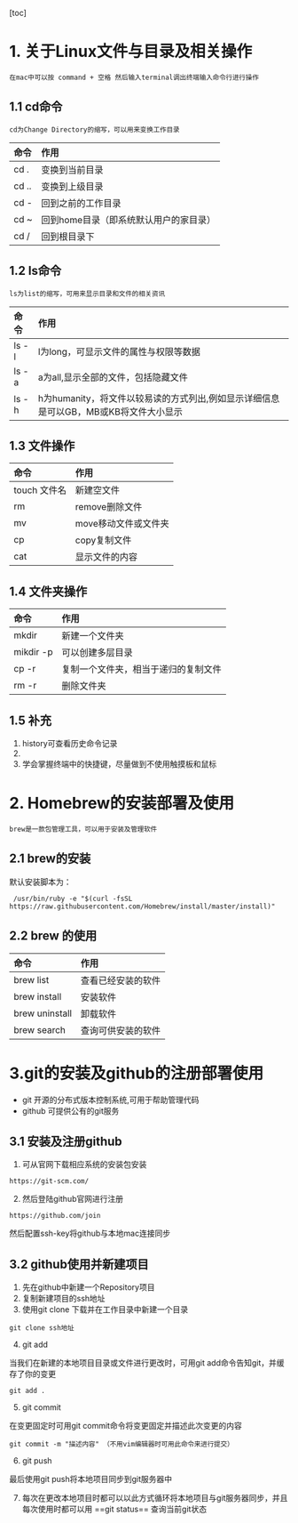 [toc]

# 1. 关于Linux文件与目录及相关操作
    
    在mac中可以按 command + 空格 然后输入terminal调出终端输入命令行进行操作

## 1.1 cd命令

    cd为Change Directory的缩写，可以用来变换工作目录

|命令 |作用|
|:--- |:--------|
|cd . |变换到当前目录|
|cd ..|变换到上级目录|
|cd - |回到之前的工作目录|
|cd ~ |回到home目录（即系统默认用户的家目录）|
|cd / |回到根目录下|

## 1.2 ls命令

    ls为list的缩写，可用来显示目录和文件的相关资讯
  
|命令 |作用|
|:----|:---|
|ls -l| l为long，可显示文件的属性与权限等数据|
|ls -a| a为all,显示全部的文件，包括隐藏文件  |
|ls -h| h为humanity，将文件以较易读的方式列出,例如显示详细信息是可以GB，MB或KB将文件大小显示|

## 1.3 文件操作

|命令|作用|
|:-----------|:---------|
|touch 文件名|新建空文件|
|rm | remove删除文件|
|mv | move移动文件或文件夹|
|cp |copy复制文件|
|cat|显示文件的内容|

## 1.4 文件夹操作
|命令|作用|
|:--------|:---|
|mkdir    |新建一个文件夹|
|mikdir -p|可以创建多层目录|
|cp -r    |复制一个文件夹，相当于递归的复制文件|
|rm -r    |删除文件夹|

## 1.5 补充
   1. history可查看历史命令记录
   2. 
   3. 学会掌握终端中的快捷键，尽量做到不使用触摸板和鼠标


# 2. Homebrew的安装部署及使用

    brew是一款包管理工具，可以用于安装及管理软件

## 2.1 brew的安装
默认安装脚本为：

 ` /usr/bin/ruby -e "$(curl -fsSL https://raw.githubusercontent.com/Homebrew/install/master/install)"`

## 2.2 brew 的使用
|命令     |作用|
|:--------|:---|
|brew list|查看已经安装的软件|
|brew install|安装软件
|brew uninstall|卸载软件
|brew search|查询可供安装的软件
    

# 3.git的安装及github的注册部署使用
- git 开源的分布式版本控制系统,可用于帮助管理代码
- github 可提供公有的git服务

## 3.1 安装及注册github
   1. 可从官网下载相应系统的安装包安装

    https://git-scm.com/
    
   2. 然后登陆github官网进行注册
    
    https://github.com/join

   然后配置ssh-key将github与本地mac连接同步

## 3.2 github使用并新建项目
   1. 先在github中新建一个Repository项目
   2. 复制新建项目的ssh地址
   3. 使用git clone 下载并在工作目录中新建一个目录
    
    git clone ssh地址

   4. git add

   当我们在新建的本地项目目录或文件进行更改时，可用git add命令告知git，并缓存了你的变更

    git add .  

   5. git commit

   在变更固定时可用git commit命令将变更固定并描述此次变更的内容
   
    git commit -m "描述内容" （不用vim编辑器时可用此命令来进行提交）

   6. git push 

   最后使用git push将本地项目同步到git服务器中
   
   7. 每次在更改本地项目时都可以以此方式循环将本地项目与git服务器同步，并且每次使用时都可以用 ==git status== 查询当前git状态
   



